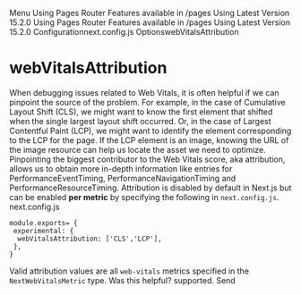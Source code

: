 Menu
Using Pages Router
Features available in /pages
Using Latest Version
15.2.0
Using Pages Router
Features available in /pages
Using Latest Version
15.2.0
Configurationnext.config.js OptionswebVitalsAttribution
# webVitalsAttribution
When debugging issues related to Web Vitals, it is often helpful if we can pinpoint the source of the problem. For example, in the case of Cumulative Layout Shift (CLS), we might want to know the first element that shifted when the single largest layout shift occurred. Or, in the case of Largest Contentful Paint (LCP), we might want to identify the element corresponding to the LCP for the page. If the LCP element is an image, knowing the URL of the image resource can help us locate the asset we need to optimize.
Pinpointing the biggest contributor to the Web Vitals score, aka attribution, allows us to obtain more in-depth information like entries for PerformanceEventTiming, PerformanceNavigationTiming and PerformanceResourceTiming.
Attribution is disabled by default in Next.js but can be enabled **per metric** by specifying the following in `next.config.js`.
next.config.js
```
module.exports= {
 experimental: {
  webVitalsAttribution: ['CLS','LCP'],
 },
}
```

Valid attribution values are all `web-vitals` metrics specified in the `NextWebVitalsMetric` type.
Was this helpful?
supported.
Send
